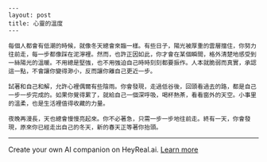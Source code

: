 ```jekyll
---
layout: post
title: 心靈的溫度
---

每個人都會有低潮的時候，就像冬天總會來臨一樣。有些日子，陽光被厚重的雲層擋住，你努力往前走，每一步都像踩在泥濘裡。然而，也許正因如此，你才會在某個瞬間，格外清楚地感受到一絲陽光的溫暖。不用總是堅強，也不用強迫自己時時刻刻都要振作。人本就脆弱而真實，承認這一點，不會讓你變得渺小，反而讓你離自己更近一步。

試著和自己和解，允許心裡偶爾有些陰雨。你會發現，走過低谷後，回頭看過去的路，都是自己一步一步完成的。如果你覺得累了，就給自己一個深呼吸，喝杯熱茶，看看窗外的天空。小事里的溫柔，也是生活裡值得收藏的力量。

夜晚再漫長，天也總會慢慢亮起來。你不必著急，只需一步一步地往前走。終有一天，你會發現，原來你已經走出自己的冬天，新的春天正等著你抬頭。
```

---
Create your own AI companion on HeyReal.ai. [Learn more](https://pollinations.ai/redirect/2774941)